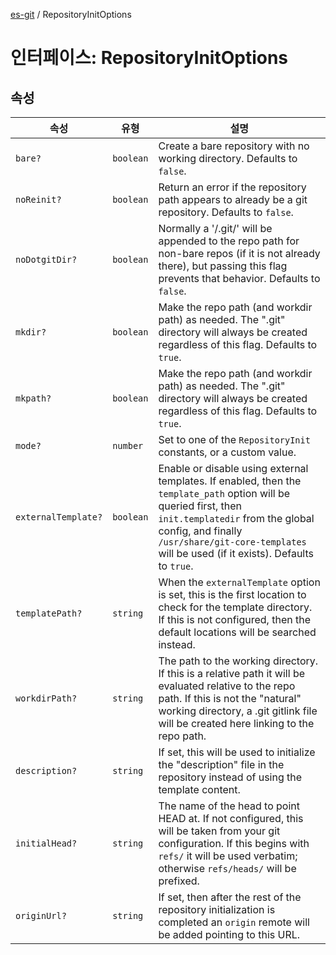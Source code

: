 [es-git](../globals.md) / RepositoryInitOptions

# 인터페이스: RepositoryInitOptions

## 속성

| 속성 | 유형 | 설명 |
| ------ | ------ | ------ |
| <a id="bare"></a> `bare?` | `boolean` | Create a bare repository with no working directory. Defaults to `false`. |
| <a id="noreinit"></a> `noReinit?` | `boolean` | Return an error if the repository path appears to already be a git repository. Defaults to `false`. |
| <a id="nodotgitdir"></a> `noDotgitDir?` | `boolean` | Normally a '/.git/' will be appended to the repo path for non-bare repos (if it is not already there), but passing this flag prevents that behavior. Defaults to `false`. |
| <a id="mkdir"></a> `mkdir?` | `boolean` | Make the repo path (and workdir path) as needed. The ".git" directory will always be created regardless of this flag. Defaults to `true`. |
| <a id="mkpath"></a> `mkpath?` | `boolean` | Make the repo path (and workdir path) as needed. The ".git" directory will always be created regardless of this flag. Defaults to `true`. |
| <a id="mode"></a> `mode?` | `number` | Set to one of the `RepositoryInit` constants, or a custom value. |
| <a id="externaltemplate"></a> `externalTemplate?` | `boolean` | Enable or disable using external templates. If enabled, then the `template_path` option will be queried first, then `init.templatedir` from the global config, and finally `/usr/share/git-core-templates` will be used (if it exists). Defaults to `true`. |
| <a id="templatepath"></a> `templatePath?` | `string` | When the `externalTemplate` option is set, this is the first location to check for the template directory. If this is not configured, then the default locations will be searched instead. |
| <a id="workdirpath"></a> `workdirPath?` | `string` | The path to the working directory. If this is a relative path it will be evaluated relative to the repo path. If this is not the "natural" working directory, a .git gitlink file will be created here linking to the repo path. |
| <a id="description"></a> `description?` | `string` | If set, this will be used to initialize the "description" file in the repository instead of using the template content. |
| <a id="initialhead"></a> `initialHead?` | `string` | The name of the head to point HEAD at. If not configured, this will be taken from your git configuration. If this begins with `refs/` it will be used verbatim; otherwise `refs/heads/` will be prefixed. |
| <a id="originurl"></a> `originUrl?` | `string` | If set, then after the rest of the repository initialization is completed an `origin` remote will be added pointing to this URL. |
